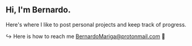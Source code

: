 ## Hi, I'm Bernardo. <br>
Here's where I like to post personal projects and keep track of progress. <br>

↪ Here is how to reach me <BernardoMariga@protonmail.com>  📧
